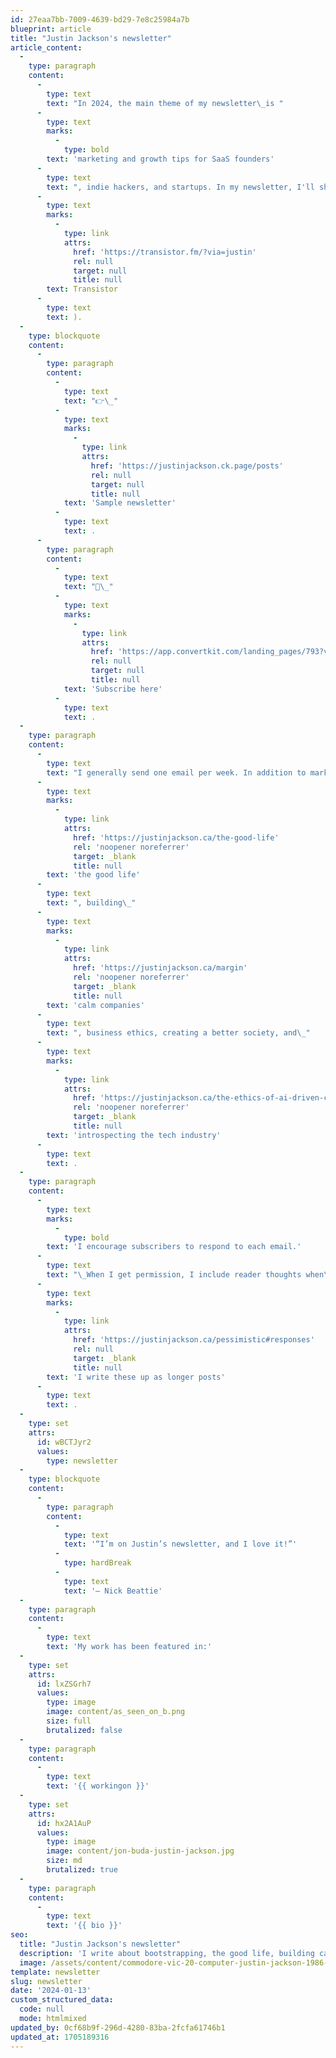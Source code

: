 ```yaml
---
id: 27eaa7bb-7009-4639-bd29-7e8c25984a7b
blueprint: article
title: "Justin Jackson's newsletter"
article_content:
  -
    type: paragraph
    content:
      -
        type: text
        text: "In 2024, the main theme of my newsletter\_is "
      -
        type: text
        marks:
          -
            type: bold
        text: 'marketing and growth tips for SaaS founders'
      -
        type: text
        text: ", indie hackers, and startups. In my newsletter, I'll share many experiments I run with my company ("
      -
        type: text
        marks:
          -
            type: link
            attrs:
              href: 'https://transistor.fm/?via=justin'
              rel: null
              target: null
              title: null
        text: Transistor
      -
        type: text
        text: ).
  -
    type: blockquote
    content:
      -
        type: paragraph
        content:
          -
            type: text
            text: "👉\_"
          -
            type: text
            marks:
              -
                type: link
                attrs:
                  href: 'https://justinjackson.ck.page/posts'
                  rel: null
                  target: null
                  title: null
            text: 'Sample newsletter'
          -
            type: text
            text: .
      -
        type: paragraph
        content:
          -
            type: text
            text: "📧\_"
          -
            type: text
            marks:
              -
                type: link
                attrs:
                  href: 'https://app.convertkit.com/landing_pages/793?v=7'
                  rel: null
                  target: null
                  title: null
            text: 'Subscribe here'
          -
            type: text
            text: .
  -
    type: paragraph
    content:
      -
        type: text
        text: "I generally send one email per week. In addition to marketing topics, I write about bootstrapping,\_"
      -
        type: text
        marks:
          -
            type: link
            attrs:
              href: 'https://justinjackson.ca/the-good-life'
              rel: 'noopener noreferrer'
              target: _blank
              title: null
        text: 'the good life'
      -
        type: text
        text: ", building\_"
      -
        type: text
        marks:
          -
            type: link
            attrs:
              href: 'https://justinjackson.ca/margin'
              rel: 'noopener noreferrer'
              target: _blank
              title: null
        text: 'calm companies'
      -
        type: text
        text: ", business ethics, creating a better society, and\_"
      -
        type: text
        marks:
          -
            type: link
            attrs:
              href: 'https://justinjackson.ca/the-ethics-of-ai-driven-content'
              rel: 'noopener noreferrer'
              target: _blank
              title: null
        text: 'introspecting the tech industry'
      -
        type: text
        text: .​
  -
    type: paragraph
    content:
      -
        type: text
        marks:
          -
            type: bold
        text: 'I encourage subscribers to respond to each email.'
      -
        type: text
        text: "\_When I get permission, I include reader thoughts when\_"
      -
        type: text
        marks:
          -
            type: link
            attrs:
              href: 'https://justinjackson.ca/pessimistic#responses'
              rel: null
              target: _blank
              title: null
        text: 'I write these up as longer posts'
      -
        type: text
        text: .
  -
    type: set
    attrs:
      id: wBCTJyr2
      values:
        type: newsletter
  -
    type: blockquote
    content:
      -
        type: paragraph
        content:
          -
            type: text
            text: '“I’m on Justin’s newsletter, and I love it!”'
          -
            type: hardBreak
          -
            type: text
            text: '– Nick Beattie'
  -
    type: paragraph
    content:
      -
        type: text
        text: 'My work has been featured in:'
  -
    type: set
    attrs:
      id: lxZSGrh7
      values:
        type: image
        image: content/as_seen_on_b.png
        size: full
        brutalized: false
  -
    type: paragraph
    content:
      -
        type: text
        text: '{{ workingon }}'
  -
    type: set
    attrs:
      id: hx2A1AuP
      values:
        type: image
        image: content/jon-buda-justin-jackson.jpg
        size: md
        brutalized: true
  -
    type: paragraph
    content:
      -
        type: text
        text: '{{ bio }}'
seo:
  title: "Justin Jackson's newsletter"
  description: 'I write about bootstrapping, the good life, building calm companies, business ethics, creating a better society, and introspecting the tech industry.​'
  image: /assets/content/commodore-vic-20-computer-justin-jackson-1986-basic-1024x838.jpg
template: newsletter
slug: newsletter
date: '2024-01-13'
custom_structured_data:
  code: null
  mode: htmlmixed
updated_by: 0cf68b9f-296d-4280-83ba-2fcfa61746b1
updated_at: 1705189316
---
```

